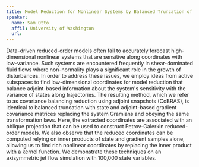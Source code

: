 ```yaml
---
title: Model Reduction for Nonlinear Systems by Balanced Truncation of State and Gradient Covariance
speaker:
  name: Sam Otto
  affil: University of Washington
  url: 
---
```


Data-driven reduced-order models often fail to accurately forecast high-dimensional nonlinear systems that are sensitive along coordinates with low-variance.
Such systems are encountered frequently in shear-dominated fluid flows where non-normality plays a significant role in the growth of disturbances.
In order to address these issues, we employ ideas from active subspaces to find low-dimensional coordinates for model reduction that balance adjoint-based information about the system's sensitivity with the variance of states along trajectories.
The resulting method, which we refer to as covariance balancing reduction using adjoint snapshots (CoBRAS), is identical to balanced truncation with state and adjoint-based gradient covariance matrices replacing the system Gramians and obeying the same transformation laws.
Here, the extracted coordinates are associated with an oblique projection that can be used to construct Petrov-Galerkin reduced-order models.
We also observe that the reduced coordinates can be computed relying on inner products of state and gradient samples alone, allowing
us to find rich nonlinear coordinates by replacing the inner product with a kernel function.
We demonstrate these techniques on an axisymmetric jet flow simulation with 100,000 state variables.

